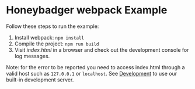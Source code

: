 # Honeybadger webpack Example

Follow these steps to run the example:

1. Install webpack: `npm install`
2. Compile the project: `npm run build`
3. Visit *index.html* in a browser and check out the development console for log
   messages.

Note: for the error to be reported you need to access index.html through a valid
host such as `127.0.0.1` or `localhost`. See
[Development](https://github.com/honeybadger-io/honeybadger-js#development) to
use our built-in development server.
